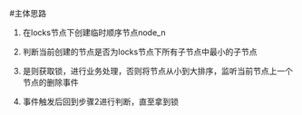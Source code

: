  #主体思路

1. 在locks节点下创建临时顺序节点node_n  

2. 判断当前创建的节点是否为locks节点下所有子节点中最小的子节点  

3. 是则获取锁，进行业务处理，否则将节点从小到大排序，监听当前节点上一个节点的删除事件  

4. 事件触发后回到步骤2进行判断，直至拿到锁
